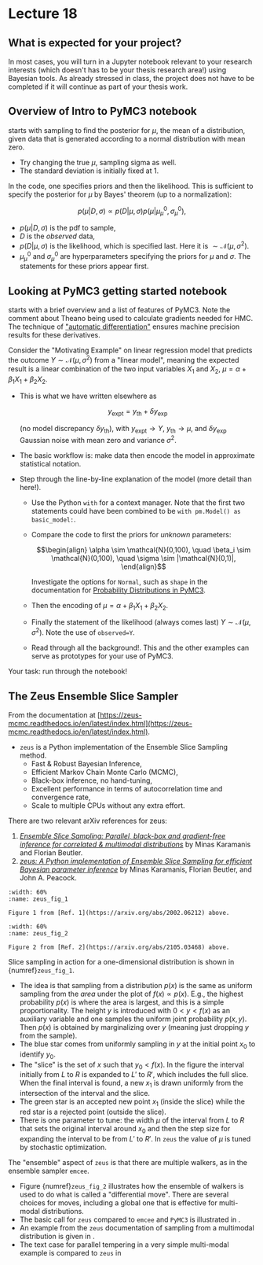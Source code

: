 # Lecture 18

## What is expected for your project?

In most cases, you will turn in a Jupyter notebook relevant to your research interests (which doesn't has to be your thesis research area!) using Bayesian tools. As already stressed in class, the project does not have to be completed if it will continue as part of your thesis work.

## Overview of Intro to PyMC3 notebook

[](/notebooks/MCMC_sampling_II/PyMC3_intro_updated.ipynb) starts with sampling to find the posterior for $\mu$, the mean of a distribution, given data that is generated according to a normal distribution with mean zero.
* Try changing the true $\mu$, sampling sigma as well.
* The standard deviation is initially fixed at 1.

In the code, one specifies priors and then the likelihood. This is sufficient to specify the posterior for $\mu$ by Bayes' theorem (up to a normalization):

$$
  p(\mu|D,\sigma) \propto p(D|\mu,\sigma) p(\mu | \mu_\mu^0, \sigma_\mu^0) ,
$$
    
* $p(\mu|D,\sigma)$ is the pdf to sample,
* $D$ is the *observed* data,
* $p(D|\mu,\sigma)$ is the likelihood, which is specified last. Here it is $\sim \mathcal{N}(\mu,\sigma^2)$.
* $\mu_\mu^0$ and $\sigma_\mu^0$ are hyperparameters specifying the priors for $\mu$ and $\sigma$. The statements for these priors appear first.

## Looking at PyMC3 getting started notebook

[](/notebooks/MCMC_sampling_II/PyMC3_docs_getting_started_updated.ipynb) starts with a brief overview and a list of features of PyMC3. Note the comment about Theano being used to calculate gradients needed for HMC. The technique of ["automatic differentiation"](https://en.wikipedia.org/wiki/Automatic_differentiation) ensures machine precision results for these derivatives.

Consider the "Motivating Example" on linear regression model that predicts the outcome $Y \sim \mathcal{N}(\mu,\sigma^2)$ from a "linear model", meaning the expected result is a linear combination of the two input variables $X_1$ and $X_2$, $\mu = \alpha + \beta_1 X_1 + \beta_2 X_2$. 
* This is what we have written elsewhere as 

    $$
      y_{\text{expt}} = y_{\text{th}} + \delta y_{\text{exp}}
    $$

    (no model discrepancy $\delta y_{\text{th}}$), with $y_{\text{expt}} \rightarrow Y$, $y_{\text{th}} \rightarrow \mu$, and $\delta y_{\text{exp}}$ Gaussian noise with mean zero and variance $\sigma^2$.
* The basic workflow is: make data then encode the model in approximate statistical notation.
* Step through the line-by-line explanation of the model (more detail than here!). 
    * Use the Python `with` for a context manager. Note that the first two statements could have been combined to be `with pm.Model() as basic_model:`.
    * Compare the code to first the priors for *unknown* parameters:

        $$\begin{align}
          \alpha \sim \mathcal{N}(0,100), \quad 
          \beta_i \sim \mathcal{N}(0,100), \quad
          \sigma \sim |\mathcal{N}(0,1)|,
        \end{align}$$

        Investigate the options for `Normal`, such as `shape` in the documentation for [Probability Distributions in PyMC3](https://docs.pymc.io/en/stable/Probability_Distributions.html).

    * Then the encoding of $\mu = \alpha + \beta_1 X_1 + \beta_2 X_2$.

    * Finally the statement of the likelihood (always comes last) $Y \sim \mathcal{N}(\mu,\sigma^2)$. Note the use of `observed=Y`.
    * Read through all the background!. This and the other examples can serve as prototypes for your use of PyMC3.


Your task: run through the notebook!


## The Zeus Ensemble Slice Sampler

From the documentation at [https://zeus-mcmc.readthedocs.io/en/latest/index.html](https://zeus-mcmc.readthedocs.io/en/latest/index.html).

* `zeus` is a Python implementation of the Ensemble Slice Sampling method.
    * Fast & Robust Bayesian Inference,
    * Efficient Markov Chain Monte Carlo (MCMC),
    * Black-box inference, no hand-tuning,
    * Excellent performance in terms of autocorrelation time and    convergence rate,
    * Scale to multiple CPUs without any extra effort.

There are two relevant arXiv references for zeus:
1. [*Ensemble Slice Sampling: Parallel, black-box and gradient-free inference for correlated & multimodal distributions*](https://arxiv.org/abs/2002.06212) by Minas Karamanis and Florian Beutler.
2. [*zeus: A Python implementation of Ensemble Slice Sampling for efficient Bayesian parameter inference*](https://arxiv.org/abs/2105.03468) by Minas Karamanis, Florian Beutler, and John A. Peacock.

<!-- ````{panels}
:container: container-fluid 
:column: col-lg-6 col-md-6 col-sm-6 col-xs-12 
:card: shadow-none border-0
 -->
```{figure} /_images/figure_1_from_arXiv2002.06212_ensemble_slice_sampling.png
:width: 60%
:name: zeus_fig_1

Figure 1 from [Ref. 1](https://arxiv.org/abs/2002.06212) above.
```
<!-- 
---
 -->

```{figure} /_images/figure_2_from_arXiv2105.03468_zeus_ensemble_slice_sampling.png
:width: 60%
:name: zeus_fig_2

Figure 2 from [Ref. 2](https://arxiv.org/abs/2105.03468) above.
```
<!-- 
````
 -->
Slice sampling in action for a one-dimensional distribution is shown in {numref}`zeus_fig_1`. 
* The idea is that sampling from a distribution $p(x)$ is the same as uniform sampling from the *area* under the plot of $f(x) \propto p(x)$. E.g., the highest probability $p(x)$ is where the area is largest, and this is a simple proportionality. The height $y$ is introduced with $0 < y < f(x)$ as an auxiliary variable and one samples the uniform joint probability $p(x,y)$. Then $p(x)$ is obtained by marginalizing over $y$ (meaning just dropping $y$ from the sample).
* The blue star comes from uniformly sampling in $y$ at the initial point $x_0$ to identify $y_0$. 
* The "slice" is the set of $x$ such that $y_0 < f(x)$. In the figure the interval initially from $L$ to $R$ is expanded to $L'$ to $R'$, which includes the full slice. When the final interval is found, a new $x_1$ is drawn uniformly from the intersection of the interval and the slice.
* The green star is an accepted new point $x_1$ (inside the slice) while the red star is a rejected point (outside the slice). 
* There is one parameter to tune: the width $\mu$ of the interval from $L$ to $R$ that sets the original interval around $x_0$ and then the step size for expanding the interval to be from $L'$ to $R'$. In `zeus` the value of $\mu$ is tuned by stochastic optimization.

The "ensemble" aspect of `zeus` is that there are multiple walkers, as in the ensemble sampler `emcee`. 
* Figure {numref}`zeus_fig_2` illustrates how the ensemble of walkers is used to do what is called a "differential move". There are several choices for moves, including a global one that is effective for multi-modal distributions.
* The basic call for `zeus` compared to `emcee` and `PyMC3` is illustrated in [](/notebooks/Parameter_estimation/parameter_estimation_Gaussian_noise_compare_samplers.ipynb).
* An example from the `zeus` documentation of sampling from a multimodal distribution is given in [](/notebooks/mini-projects/zeus_multimodal.ipynb).
* The text case for parallel tempering in a very simple multi-modal example is compared to `zeus` in [](/notebooks/mini-projects/MCMC-parallel-tempering_ptemcee_vs_zeus.ipynb) 




    